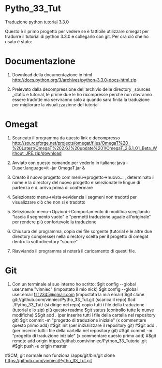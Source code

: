 Pytho_33_Tut
============

Traduzione python tutorial 3.3.0


Questo è il primo progetto per vedere se è fattibile utilizzare omegat per tradurre il tutorial di python 3.3.0 e collegarlo con git.
Per ora ciò che ho usato è stato:

Documentazione
==============
1) Download della documentazione in html http://docs.python.org/3/archives/python-3.3.0-docs-html.zip

2) Prelevato dalla decompressione dell'archivio delle directory _sources _static e tutorial, le prime due le ho ricompresse perché non dovranno essere tradotte ma serviranno solo a quando sarà finita la traduzione per migliorare la visualizzazione del tutorial


Omegat
======
1) Scaricato il programma da questo link e decompresso http://sourceforge.net/projects/omegat/files/OmegaT%20-%20Latest/OmegaT%202.6.1%20update%201/OmegaT_2.6.1_01_Beta_Without_JRE.zip/download


2) Avviato con questo comando per vederlo in italiano: java -Duser.language=it -jar OmegaT.jar &

3) Creato il nuovo progetto com menu->progetto->nuovo... , determinato il nome e la directory del nuovo progetto e selezionate le lingue di partenza e di arrivo prima di confermare

4) Selezionato menu->vista->evidenzia i segmeni non tradotti per visualizzare ciò che non si è tradotto

5) Selezionato menu->Opzioni->Comportamento di modifica scegliando "lascia il segmento vuoto" e "permetti traduzione uguale all'originale" per rendere più confortevole la traduzione

6) Chiusura del programma, copia dei file sorgente (tutorial e le altre due directory compresse) nella directory scelta per il progetto di omegat dentro la sottodirectory "source"

7) Riavviando il programma si noterà il caricamento di questi file.

Git
===

1) Con un terminale al suo interno ho scritto:
$git config --global user.name "vinniec" (impostato il mio nick)
$git config --global user.email fz12345@gmail.com (impostata la mia email)
$git clone git://github.com/vinniec/Pytho_33_Tut.git (scarica il repo)
$cd ./Pytho_33_Tut/ (si dirige nel repo)
copio tutti i file della traduzione (tutorial e lo zip) più questo readme
$git status (controllo tutte le nuove modifiche)
$$git add . (per inserire tutti i file della cartella nel repository git)
$git commit -m "progetto di traduzione iniziale" (x commentare questo primo add)
#$git init (per inizializzare il repository git)
#$git add . (per inserire tutti i file della cartella nel repository git)
#$git commit -m "progetto di traduzione iniziale" (x commentare questo primo add)
#$git remote add origin https://github.com/vinniec/Python_33_Tutorial.git
#$git push -u origin master

#SCM, git normale non funziona
/apps/git/bin/git clone https://github.com/vinniec/Pytho_33_Tut.git
